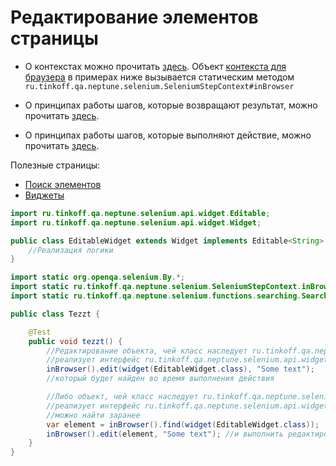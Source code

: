 # Редактирование элементов страницы

- О контекстах можно прочитать [здесь](./../../../core.api/doc/rus/STEPS.MD#Контекст). 
  Объект [контекста для браузера](https://tinkoffcreditsystems.github.io/neptune/selenium/ru/tinkoff/qa/neptune/selenium/SeleniumStepContext.html)
  в примерах ниже вызывается статическим методом `ru.tinkoff.qa.neptune.selenium.SeleniumStepContext#inBrowser`

- О принципах работы шагов, которые возвращают результат, можно
прочитать [здесь](./../../../core.api/doc/rus/STEPS.MD#Шаги,-которые-возвращают-результат).

- О принципах работы шагов, которые выполняют действие, можно
прочитать [здесь](./../../../core.api/doc/rus/STEPS.MD#Шаги,-которые-выполняют-действие).

Полезные страницы:

- [Поиск элементов](ELEMENTS_SEARCHING.MD)
- [Виджеты](./WIDGET.MD)

```java
import ru.tinkoff.qa.neptune.selenium.api.widget.Editable;
import ru.tinkoff.qa.neptune.selenium.api.widget.Widget;

public class EditableWidget extends Widget implements Editable<String> {
    //Реализация логики
}
```

```java
import static org.openqa.selenium.By.*;
import static ru.tinkoff.qa.neptune.selenium.SeleniumStepContext.inBrowser;
import static ru.tinkoff.qa.neptune.selenium.functions.searching.SearchSupplier.*;

public class Tezzt {

    @Test
    public void tezzt() {
        //Редактирование объекта, чей класс наследует ru.tinkoff.qa.neptune.selenium.api.widget.Widget и 
        //реализует интерфейс ru.tinkoff.qa.neptune.selenium.api.widget.Editable,
        inBrowser().edit(widget(EditableWidget.class), "Some text");
        //который будет найден во время выполнения действия

        //Либо объект, чей класс наследует ru.tinkoff.qa.neptune.selenium.api.widget.Widget и 
        //реализует интерфейс ru.tinkoff.qa.neptune.selenium.api.widget.Editable,
        //можно найти заранее
        var element = inBrowser().find(widget(EditableWidget.class));
        inBrowser().edit(element, "Some text"); //и выполнить редактирование в нужный момент
    }
}
```
